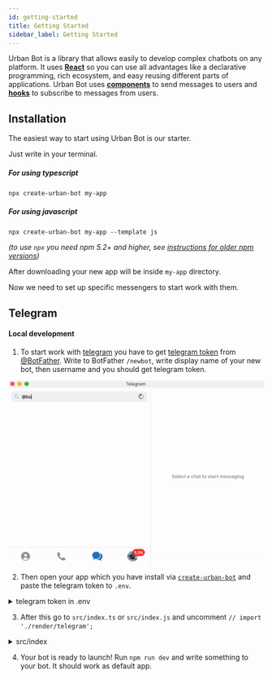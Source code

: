 ```yaml
---
id: getting-started
title: Getting Started
sidebar_label: Getting Started
---
```

Urban Bot is a library that allows easily to develop complex chatbots on any platform. It uses <a href="https://github.com/facebook/react" target="_blanck">**React**</a> so you can use all advantages like a declarative programming, rich ecosystem, and easy reusing different parts of applications. Urban Bot uses **[components](components.md)** to send messages to users and **[hooks](hooks.md)** to subscribe to messages from users.

## Installation
The easiest way to start using Urban Bot is our starter.

Just write in your terminal.
##### For using typescript
```shell
npx create-urban-bot my-app
```
##### For using javascript
```shell
npx create-urban-bot my-app --template js
```
_(to use `npx` you need npm 5.2+ and higher, see <a href="https://gist.github.com/gaearon/4064d3c23a77c74a3614c498a8bb1c5f" target="_blank">instructions for older npm versions</a>)_

After downloading your new app will be inside `my-app` directory.

Now we need to set up specific messengers to start work with them.
## Telegram
#### Local development
1. To start work with <a href="https://telegram.org/" target="_blank">telegram</a> you have to get <a href="https://core.telegram.org/bots#6-botfather" target="_blank">telegram token</a>
from <a href="https://t.me/botfather" target="_blank">@BotFather</a>. Write to BotFather `/newbot`, write display name of your new bot, then username and you should get telegram token.

![alt-text](assets/telegram-token.gif)

2. Then open your app which you have install via [`create-urban-bot`](#installation) and paste the telegram token to `.env`.
<details>
<summary>telegram token in .env</summary>
![telegram-token-env](assets/telegram-token-env.png)
</details>

3. After this go to `src/index.ts` or `src/index.js` and uncomment `// import './render/telegram';`
<details>
<summary>src/index</summary>
![telegram-token-env](assets/telegram-render.png)
</details>

4. Your bot is ready to launch! Run `npm run dev` and write something to your bot. It should work as default app.
